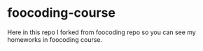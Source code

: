 # foocoding-course
Here in this repo I forked from foocoding repo so you can see my homeworks in foocoding course.
